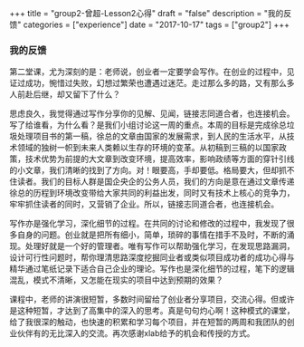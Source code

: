 +++
title = "group2-曾超-Lesson2心得"
draft = "false"
description = "我的反馈"
categories = ["experience"]
date = "2017-10-17"
tags = ["group2"]
+++

### 我的反馈

第二堂课，尤为深刻的是：老师说，创业者一定要学会写作。在创业的过程中，见证过成功，惋惜过失败，幻想过繁荣也遭遇过迷茫。走过那么多的路，又有那么多人前赴后继，却又留下了什么？


思虑良久，我觉得通过写作分享你的见解、见闻，链接志同道合者，也连接机会。写了给谁看，为什么看？是我们小组讨论这一周的重点。本周的目标是完成徐总垃圾处理项目书的第一稿，徐总的文章由国家的发展需求，到人民的生活水平，从技术领域的独树一帜到未来人类赖以生存的环境的变革。从初稿到三稿的以国家政策，技术优势为前提的大文章到改变环境，提高效率，影响政绩等方面的穿针引线的小文章，我们清晰的找到了方向。对！眼要高，手却要低。格局要大，但却抓不住读者。我们的目标人群是国企央企的公务人员，我们的方向是意在通过文章传递徐总的历程到环境改变带给大家共同的利益出发，同时又有技术上核心的竞争力，牢牢抓住读者的同时，又营销了企业。所以，链接志同道合者，也连接机会。


写作亦是强化学习，深化细节的过程。在共同的讨论和修改的过程中，我发现了很多自身的问题。创业就是把所有细小，简单，琐碎的事情在措手不及时，不断的涌现。处理好就是一个好的管理者。唯有写作可以帮助强化学习，在发现思路漏洞，设计可行性问题时，帮你理清思路深度挖掘同业者或类似项目成功者的成功心得与精华通过笔纸记录下适合自己企业的理论。写作也是深化细节的过程，笔下的逻辑混乱，模式不清晰，又怎能在现实的项目中达到预期的效果？


课程中，老师的讲演很短暂，多数时间留给了创业者分享项目，交流心得。但或许是这种短暂，才达到了高集中的深入的思考。真是句句灼心啊！这种模式的课堂，给了我很深的触动，也快速的积累和学习每个项目，并在短暂的两周和我团队的创业伙伴有的无比深入的交流。再次感谢xlab给予的机会和传授的方式。

